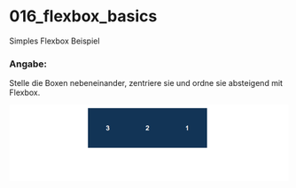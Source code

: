 016_flexbox_basics
========
Simples Flexbox Beispiel

### Angabe:

Stelle die Boxen nebeneinander, zentriere sie und ordne sie absteigend mit Flexbox.

![Vorgabe](vorgabe.png)